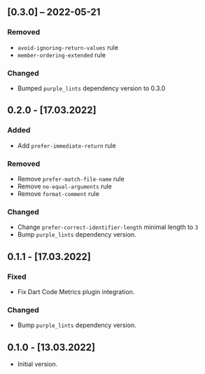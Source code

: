 ## [0.3.0] – 2022-05-21

### Removed
- `avoid-ignoring-return-values` rule
- `member-ordering-extended` rule

### Changed
- Bumped `purple_lints` dependency version to 0.3.0

## 0.2.0 - [17.03.2022]

### Added

- Add `prefer-immediate-return` rule

### Removed

- Remove `prefer-match-file-name` rule
- Remove `no-equal-arguments` rule
- Remove `format-comment` rule

### Changed

- Change `prefer-correct-identifier-length` minimal length to `3`
- Bump `purple_lints` dependency version.


## 0.1.1 - [17.03.2022]

### Fixed

- Fix Dart Code Metrics plugin integration.

### Changed

- Bump `purple_lints` dependency version.


## 0.1.0 - [13.03.2022]

- Initial version.
